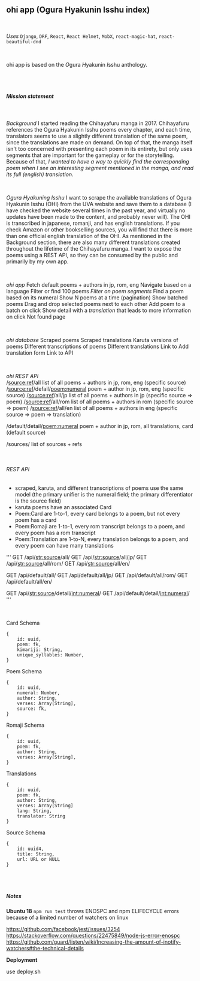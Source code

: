 ## ohi app (Ogura Hyakunin Isshu index) 

<br>

*Uses*
`Django`, `DRF`, `React`, `React Helmet`, `MobX`, `react-magic-hat`, `react-beautiful-dnd`

<br>

ohi app is based on the *O*gura *H*yakunin *I*sshu anthology. 

<br><br>

##### Mission statement

<br>

_Background_
I started reading the Chihayafuru manga in 2017. Chihayafuru references the Ogura Hyakunin Isshu poems every chapter, and each time, translators seems to use a slightly different translation of the same poem, since the translations are made on demand. On top of that, the manga itself isn't too concerned with presenting each poem in its entirety, but only uses segments that are important for the gameplay or for the storytelling. Because of that, *I wanted to have a way to quickly find the corresponding poem when I see an interesting segment mentioned in the manga, and read its full (english) translation.*  

<br>

_Ogura Hyakuning Isshu_
I want to scrape the available translations of Ogura Hyakunin Isshu (OHI) from the UVA website and save them to a database (I have checked the website several times in the past year, and virtually no updates have been made to the content, and probably never will). The OHI is transcribed in japanese, romanji, and has english translations. If you check Amazon or other bookselling sources, you will find that there is more than one official english translation of the OHI. As mentioned in the Background section, there are also many different translations created throughout the lifetime of the Chihayafuru manga. I want to expose the poems using a REST API, so they can be consumed by the public and primarily by my own app.

<br>

_ohi app_
Fetch default poems + authors in jp, rom, eng
Navigate based on a language
Filter or find 100 poems
    *Filter on poem segments*
    Find a poem based on its numeral
Show N poems at a time (pagination)
Show batched poems
Drag and drop selected poems next to each other 
Add poem to a batch on click 
Show detail with a *translation* that leads to more information on click 
Not found page

<br>

_ohi database_
Scraped poems 
Scraped translations
Karuta versions of poems
Different transcriptions of poems 
Different translations
Link to Add translation form 
Link to API 

<br>

_ohi REST API_  
/<source:ref>/all
list of all poems + authors in jp, rom, eng (specific source)
/<source:ref>/defail/<poem:numeral>
poem + author in jp, rom, eng (specific source)
/<source:ref>/all/jp
list of all poems + authors in jp (specific source => poem)
/<source:ref>/all/rom
list of all poems + authors in rom (specific source => poem)
/<source:ref>/all/en
list of all poems + authors in eng (specific source => poem => translation)

/default/detail/<poem:numeral>
poem + author in jp, rom, all translations, card (default source)

/sources/
list of sources + refs

<br>

###### REST API 
- scraped, karuta, and different transcriptions of poems use the same model (the primary unifier is the numeral field; the primary differentiator is the source field) 
- karuta poems have an associated Card
- Poem:Card are 1-to-1, every card belongs to a poem, but not every poem has a card
- Poem:Romaji are 1-to-1, every rom transcript belongs to a poem, and every poem has a rom transcript 
- Poem:Translation are 1-to-N, every translation belongs to a poem, and every poem can have many translations

'''
GET /api/<str:source>/all/
GET /api/<str:source>/all/jp/
GET /api/<str:source>/all/rom/
GET /api/<str:source>/all/en/

GET /api/default/all/
GET /api/default/all/jp/
GET /api/default/all/rom/
GET /api/default/all/en/

GET /api/<str:source>/detail/<int:numeral>/
GET /api/default/detail/<int:numeral>/
'''

<br>

Card Schema 
```
{ 
    id: uuid, 
    poem: fk,
    kimariji: String,
    unique_syllables: Number,
}
```

Poem Schema 
```
{ 
    id: uuid, 
    numeral: Number,
    author: String,
    verses: Array[String],
    source: fk,
}
```

Romaji Schema
```
{ 
    id: uuid, 
    poem: fk,
    author: String,
    verses: Array[String],
}
```

Translations
```
{
    id: uuid,
    poem: fk,
    author: String,
    verses: Array[String]
    lang: String,
    translator: String
}
```

Source Schema
```
{
    id: uuid4,
    title: String,
    url: URL or NULL
}
```

<br><br>

##### Notes 

**Ubuntu 18**
`npm run test` throws ENOSPC and npm ELIFECYCLE errors because of a limited number of watchers on linux
 
https://github.com/facebook/jest/issues/3254
https://stackoverflow.com/questions/22475849/node-js-error-enospc
https://github.com/guard/listen/wiki/Increasing-the-amount-of-inotify-watchers#the-technical-details

**Deployment**

use deploy.sh 